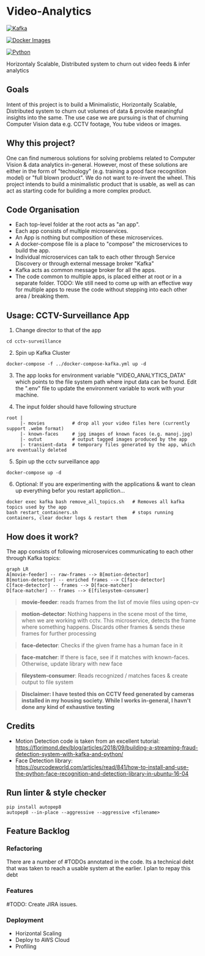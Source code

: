 # Video-Analytics

  

[![Kafka](https://img.shields.io/badge/streaming_platform-kafka-black.svg?style=flat-square)](https://kafka.apache.org)

[![Docker Images](https://img.shields.io/badge/docker_images-confluent-orange.svg?style=flat-square)](https://github.com/confluentinc/cp-docker-images)

[![Python](https://img.shields.io/badge/python-3.5+-blue.svg?style=flat-square)](https://www.python.org)

  

Horizontaly Scalable, Distributed system to churn out video feeds &amp; infer analytics

## Goals 
Intent of this project is to build a Minimalistic, Horizontally Scalable, Distributed system to churn out volumes of data & provide meaningful insights into the same.
The use case we are pursuing is that of churning Computer Vision data e.g. CCTV footage, You tube videos or images.

##  Why this project?
One can find numerous solutions for solving problems related to Computer Vision & data analytics in-general. However, most of these solutions are either in the form of "technology" (e.g. training a good face recognition model) or "full blown product".
We do not want to re-invent the wheel. This project intends to build a minimalistic product that is usable, as well as can act as starting code for building a more complex product.

## Code Organisation
- Each top-level folder at the root acts as "an app". 
- Each app consists of multiple microservices.
- An App is nothing but composition of these microservices.
- A docker-compose file is a place to "compose" the microservices to build the app.
- Individual microservices can talk to each other through Service Discovery or through external message broker "Kafka"
- Kafka acts as common message broker for all the apps. 
- The code common to multiple apps, is placed either at root or in a separate folder. 
TODO: We still need to come up with an effective way for multiple apps to reuse the code without stepping into each other area / breaking them.

##  Usage: CCTV-Surveillance App

 1. Change director to that of the app
```
cd cctv-surveillance
```
 2. Spin up Kafka Cluster
```
docker-compose -f ../docker-compose-kafka.yml up -d
```
3. The app looks for environment variable "VIDEO_ANALYTICS_DATA" which points to the file system path where input data can be found.
Edit the ".env" file to update the environment variable to work with your machine.

4. The input folder should have following structure
```
root |
     |- movies			# drop all your video files here (currently support .webm format)
     |- known-faces		# jpg images of known faces (e.g. manoj.jpg)
     |- outut   		# output tagged images produced by the app
     |- transient-data	# temporary files generated by the app, which are eventually deleted
```

5. Spin up the cctv surveillance app
```
docker-compose up -d
```
 6. Optional:  If you are experimenting with the applications & want to clean up everything befor you restart appliction...
```
docker exec kafka bash remove_all_topics.sh   # Removes all kafka topics used by the app
bash restart_containers.sh                    # stops running containers, clear docker logs & restart them
```

## How does it work?
The app consists of following microservices communicating to each other through Kafka topics:
```mermaid
graph LR
A[movie-feeder] -- raw-frames --> B[motion-detector]
B[motion-detector] -- enriched frames --> C[face-detector]
C[face-detector] -- frames --> D[face-matcher]
D[face-matcher] -- frames --> E[filesystem-consumer]
```
> **movie-feeder**: reads frames from the list of movie files using open-cv

> **motion-detector**: Nothing happens in the scene most of the time, when we are working with cctv. This microservice, detects the frame where something happens. Discards other frames & sends these frames for further processing

> **face-detector**: Checks if the given frame has a human face in it

> **face-matcher**: If there is face, see if it matches with known-faces. Otherwise, update library with new face

> **fileystem-consumer**: Reads recognized / matches faces & create output to file system

> **Disclaimer: I have tested this on CCTV feed generated by cameras installed in my housing society.
> While I works in-general, I havn't done any kind of exhaustive testing**

## Credits

 - Motion Detection code is taken from an excellent tutorial: https://florimond.dev/blog/articles/2018/09/building-a-streaming-fraud-detection-system-with-kafka-and-python/
 - Face Detection library: https://ourcodeworld.com/articles/read/841/how-to-install-and-use-the-python-face-recognition-and-detection-library-in-ubuntu-16-04

    
## Run linter & style checker
```
pip install autopep8
autopep8 --in-place --aggressive --aggressive <filename>
```
  

## Feature Backlog
### Refactoring
There are a number of #TODOs annotated in the code. Its a technical debt that was taken to reach a usable system at the earlier. I plan to repay this debt
  
### Features
#TODO: Create JIRA issues.
  
### Deployment
- Horizontal Scaling
- Deploy to AWS Cloud
- Profiling
